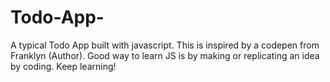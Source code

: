 # Todo-App-
A typical Todo App built with javascript. 
This is inspired by a codepen from Franklyn (Author).
Good way to learn JS is by making or replicating an idea by coding. Keep learning!
